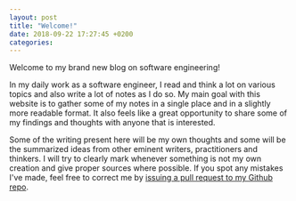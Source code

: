```yaml
---
layout: post
title: "Welcome!"
date: 2018-09-22 17:27:45 +0200  
categories: 
---
```


Welcome to my brand new blog on software engineering!

In my daily work as a software engineer, I read and think a lot on various topics and also write a lot of notes as I do so. My main goal with this website is to gather some of my notes in a single place and in a slightly more readable format. It also feels like a great opportunity to share some of my findings and thoughts with anyone that is interested.

Some of the writing present here will be my own thoughts and some will be the summarized ideas from other eminent writers, practitioners and thinkers. I will try to clearly mark whenever something is not my own creation and give proper sources where possible. If you spot any mistakes I've made, feel free to correct me by [issuing a pull request to my Github repo](https://github.com/Sundin/sundin.github.io).
